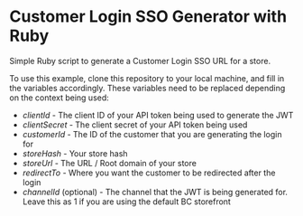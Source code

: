 # Customer Login SSO Generator with Ruby
Simple Ruby script to generate a Customer Login SSO URL for a store.

To use this example, clone this repository to your local machine, and fill in the variables accordingly.
These variables need to be replaced depending on the context being used:
* *clientId* - The client ID of your API token being used to generate the JWT
* *clientSecret* - The client secret of your API token being used
* *customerId* - The ID of the customer that you are generating the login for
* *storeHash* - Your store hash
* *storeUrl* - The URL / Root domain of your store
* *redirectTo* - Where you want the customer to be redirected after the login
* *channelId* (optional) - The channel that the JWT is being generated for. Leave this as 1 if you are using the default BC storefront
